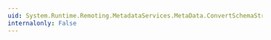```yaml
---
uid: System.Runtime.Remoting.MetadataServices.MetaData.ConvertSchemaStreamToCodeSourceStream(System.Boolean,System.String,System.IO.Stream,System.Collections.ArrayList,System.String,System.String)
internalonly: False
---
```

